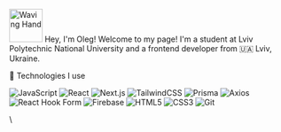 <img src="https://raw.githubusercontent.com/Tarikul-Islam-Anik/Animated-Fluent-Emojis/master/Emojis/Hand%20gestures/Waving%20Hand.png" alt="Waving Hand" width="60" height="60" /> Hey, I'm Oleg!
Welcome to my page!
I'm a student at Lviv Polytechnic National University and a frontend developer from 🇺🇦 Lviv, Ukraine.

🔧 Technologies I use
<p>
  <img alt="JavaScript" src="https://img.shields.io/badge/-JavaScript-F7DF1E?style=flat-square&logo=javascript&logoColor=000000" />
  <img alt="React" src="https://img.shields.io/badge/-React-149eca?style=flat-square&logo=react&logoColor=ffffff"/>
  <img alt="Next.js" src="https://img.shields.io/badge/-Next.js-000000?style=flat-square&logo=Next.js&logoColor=ffffff" />
  <img alt="TailwindCSS" src="https://img.shields.io/badge/-TailwindCSS-38BDF8?style=flat-square&logo=tailwind-css&logoColor=ffffff" />
  <img alt="Prisma" src="https://img.shields.io/badge/-Prisma-2D3748?style=flat-square&logo=prisma&logoColor=ffffff" />
  <img alt="Axios" src="https://img.shields.io/badge/-Axios-5A29E4?style=flat-square&logo=axios&logoColor=ffffff" />
  <img alt="React Hook Form" src="https://img.shields.io/badge/-React Hook Form-EC5990?style=flat-square&logo=reacthookform&logoColor=ffffff" />
  <img alt="Firebase" src="https://img.shields.io/badge/-Firebase-FFCA28?style=flat-square&logo=firebase&logoColor=000000" />
  <img alt="HTML5" src="https://img.shields.io/badge/-HTML5-E34F26?style=flat-square&logo=html5&logoColor=ffffff" />
  <img alt="CSS3" src="https://img.shields.io/badge/-CSS3-1572B6?style=flat-square&logo=css3&logoColor=ffffff" />
  <img alt="Git" src="https://img.shields.io/badge/-Git-F05032?style=flat-square&logo=git&logoColor=ffffff" />
</p>\
